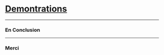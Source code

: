 # [Demontrations](https://oc-2021-2022.github.io/AllanCerveaux_2_23062021/)

---

### En Conclusion

---

### Merci
